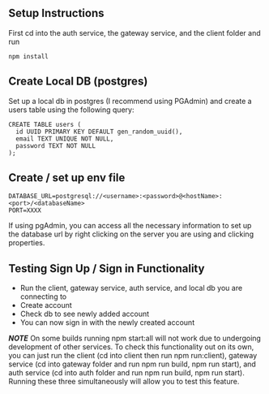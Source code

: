 ## Setup Instructions
First cd into the auth service, the gateway service, and the client folder and run 
```
npm install
```


## Create Local DB (postgres)
Set up a local db in postgres (I recommend using PGAdmin) and create a users table using the following query:
```
CREATE TABLE users (
  id UUID PRIMARY KEY DEFAULT gen_random_uuid(),
  email TEXT UNIQUE NOT NULL,
  password TEXT NOT NULL
);
```


## Create / set up env file
```
DATABASE_URL=postgresql://<username>:<password>@<hostName>:<port>/<databaseName>
PORT=XXXX
```
If using pgAdmin, you can access all the necessary information to set up the database url by right clicking on the server you are using and clicking properties. 


## Testing Sign Up / Sign in Functionality

- Run the client, gateway service, auth service, and local db you are connecting to
- Create account
- Check db to see newly added account
- You can now sign in with the newly created account

***NOTE*** On some builds running npm start:all will not work due to undergoing development of other services. To check this functionality out on its own, you can just run the client (cd into client then run npm run:client), gateway service (cd into gateway folder and run npm run build, npm run start), and auth service (cd into auth folder and run npm run build, npm run start). Running these three simultaneously will allow you to test this feature.